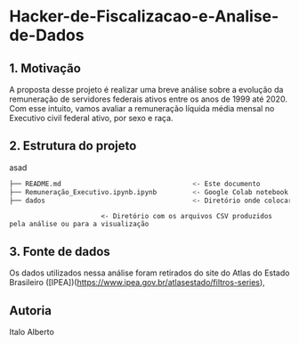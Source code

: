 # Hacker-de-Fiscalizacao-e-Analise-de-Dados

## 1. Motivação

A proposta desse projeto é realizar uma breve análise sobre a evolução da remuneração de servidores federais ativos entre os anos de 1999 até 2020. Com esse intuito, vamos avaliar a remuneração líquida média mensal no Executivo civil federal ativo, por sexo e raça.

## 2. Estrutura do projeto

asad

``` bash
├── README.md                                 <- Este documento
├── Remuneração_Executivo.ipynb.ipynb         <- Google Colab notebook com a análise realizada
├── dados                                     <- Diretório onde colocar os dados (baixar dos links abaixo)
```
                           <- Diretório com os arquivos CSV produzidos pela análise ou para a visualização

## 3. Fonte de dados

Os dados utilizados nessa análise foram retirados do site do Atlas do Estado Brasileiro ([IPEA])(https://www.ipea.gov.br/atlasestado/filtros-series), 

## Autoria
Italo Alberto


